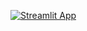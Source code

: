 [![Streamlit App](https://static.streamlit.io/badges/streamlit_badge_black_white.svg)](https://share.streamlit.io/toriadeng/streamlit_t/main/gasprice/gasprice_app.py)
